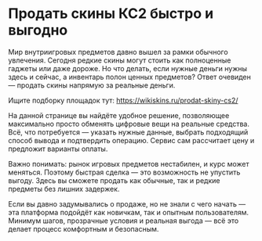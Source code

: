 # Продать скины КС2 быстро и выгодно
Мир внутриигровых предметов давно вышел за рамки обычного увлечения. Сегодня редкие скины могут стоить как полноценные гаджеты или даже дороже. Но что делать, если нужные деньги нужны здесь и сейчас, а инвентарь полон ценных предметов? Ответ очевиден — продать скины напрямую за реальные деньги.

Ищите подборку площадок тут: https://wikiskins.ru/prodat-skiny-cs2/

На данной странице вы найдёте удобное решение, позволяющее максимально просто обменять цифровые вещи на реальные средства. Всё, что потребуется — указать нужные данные, выбрать подходящий способ вывода и подтвердить операцию. Сервис сам рассчитает цену и предложит варианты оплаты.

Важно понимать: рынок игровых предметов нестабилен, и курс может меняться. Поэтому быстрая сделка — это возможность не упустить выгоду. Здесь вы сможете продать как обычные, так и редкие предметы без лишних задержек.

Если вы давно задумывались о продаже, но не знали с чего начать — эта платформа подойдёт как новичкам, так и опытным пользователям. Минимум шагов, прозрачные условия и реальная выгода — всё это делает процесс комфортным и безопасным.
